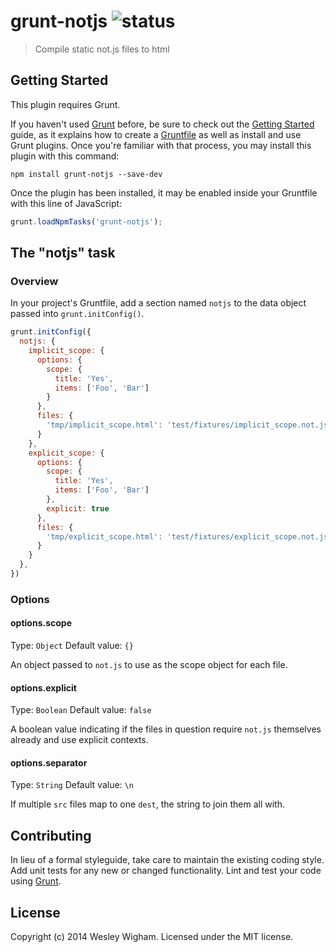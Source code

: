 # grunt-notjs ![status](https://travis.ci/weswigham/grunt-notjs.svg)

> Compile static not.js files to html

## Getting Started
This plugin requires Grunt.

If you haven't used [Grunt](http://gruntjs.com/) before, be sure to check out the [Getting Started](http://gruntjs.com/getting-started) guide, as it explains how to create a [Gruntfile](http://gruntjs.com/sample-gruntfile) as well as install and use Grunt plugins. Once you're familiar with that process, you may install this plugin with this command:

```shell
npm install grunt-notjs --save-dev
```

Once the plugin has been installed, it may be enabled inside your Gruntfile with this line of JavaScript:

```js
grunt.loadNpmTasks('grunt-notjs');
```

## The "notjs" task

### Overview
In your project's Gruntfile, add a section named `notjs` to the data object passed into `grunt.initConfig()`.

```js
grunt.initConfig({
  notjs: {
    implicit_scope: {
      options: {
        scope: {
          title: 'Yes', 
          items: ['Foo', 'Bar']
        }
      },
      files: {
        'tmp/implicit_scope.html': 'test/fixtures/implicit_scope.not.js'
      }
    },
    explicit_scope: {
      options: {
        scope: {
          title: 'Yes', 
          items: ['Foo', 'Bar']
        },
        explicit: true
      },
      files: {
        'tmp/explicit_scope.html': 'test/fixtures/explicit_scope.not.js'
      }
    }
  },
})
```

### Options

#### options.scope
Type: `Object`
Default value: `{}`

An object passed to `not.js` to use as the scope object for each file.

#### options.explicit
Type: `Boolean`
Default value: `false`

A boolean value indicating if the files in question require `not.js` themselves already and use explicit contexts.

#### options.separator
Type: `String`
Default value: `\n`

If multiple `src` files map to one `dest`, the string to join them all with.

## Contributing
In lieu of a formal styleguide, take care to maintain the existing coding style. Add unit tests for any new or changed functionality. Lint and test your code using [Grunt](http://gruntjs.com/).

## License
Copyright (c) 2014 Wesley Wigham. Licensed under the MIT license.
